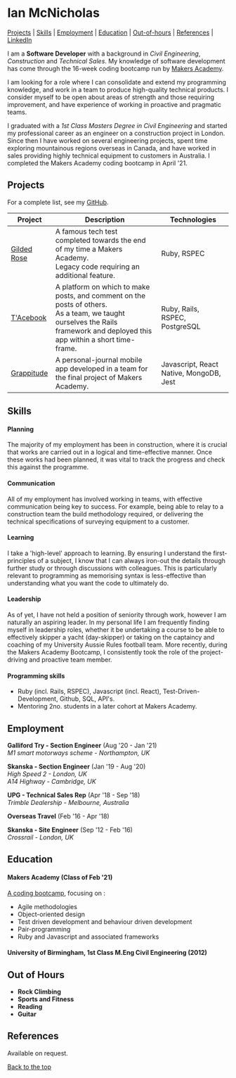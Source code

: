 # Ian McNicholas #

[Projects](#projects) | [Skills](#skills) | [Employment](#employment) | [Education](#education) | [Out-of-hours](#out-of-hours) | [References](#references) | [LinkedIn](https://www.linkedin.com/in/ian-mcnicholas-7a97a8175/)

I am a **Software Developer** with a background in *Civil Engineering*, *Construction* and *Technical Sales*.  My knowledge of software development has come through the 16-week coding bootcamp run by [Makers Academy](https://makers.tech/).  

I am looking for a role where I can consolidate and extend my programming knowledge, and work in a team to produce high-quality technical products.  I consider myself to be open about areas of strength and those requiring improvement, and have experience of working in proactive and pragmatic teams.

I graduated with a *1st Class Masters Degree in Civil Engineering* and started my professional career as an engineer on a construction project in London.  Since then I have worked on several engineering projects, spent time exploring mountainous regions overseas in Canada, and have worked in sales providing highly technical equipment to customers in Australia.  I  completed the Makers Academy coding bootcamp in April '21.

## Projects

For a complete list, see my [GitHub](https://github.com/ianmcnicholas?tab=repositories).

| Project   | Description | Technologies |
|---        |---         |---           |
| [Gilded Rose](https://github.com/ianmcnicholas/GildedRose-Ruby) | A famous tech test completed towards the end of my time a Makers Academy.  <br> Legacy code requiring an additional feature.  | Ruby, RSPEC |
|[T'Acebook](https://github.com/ianmcnicholas/acebook-team.1)| A platform on which to make posts, and comment on the posts of others.  <br> As a team, we taught ourselves the Rails framework and deployed this app within a short time-frame. | Ruby, Rails, RSPEC, PostgreSQL|
| [Grappitude](https://github.com/kasey-purvor/Grappitude) | A personal-journal mobile app developed in a team for the final project of Makers Academy. | Javascript, React Native, MongoDB, Jest |


## Skills

#### Planning

The majority of my employment has been in construction, where it is crucial that works are carried out in a logical and time-effective manner.  Once these works had been planned, it was vital to track the progress and check this against the programme.

#### Communication

All of my employment has involved working in teams, with effective communication being key to success.  For example, being able to relay to a construction team the build methodology required, or delivering the technical specifications of surveying equipment to a customer.

#### Learning

I take a 'high-level' approach to learning.  By ensuring I understand the first-principles of a subject, I know that I can always iron-out the details through further study or through discussions with colleagues.  This is particularly relevant to programming as memorising syntax is less-effective than understanding what you want the code to ultimately do.

#### Leadership

As of yet, I have not held a position of seniority through work, however I am naturally an aspiring leader.  In my personal life I am frequently finding myself in leadership roles, whether it be undertaking a course to be able to effectively skipper a yacht (day-skipper) or taking on the captaincy and coaching of my University Aussie Rules football team.  More recently, during the Makers Academy Bootcamp, I consistently took the role of the project-driving and proactive team member.

#### Programming skills

- Ruby (incl. Rails, RSPEC), Javascript (incl. React), Test-Driven-Development, Github, SQL, API's.
- Mentoring 2no. students in a later cohort at Makers Academy.


## Employment

**Galliford Try - Section Engineer** (Aug '20 - Jan '21)    
*M1 smart motorways scheme - Northampton, UK*  

**Skanska - Section Engineer** (Jan '19 - Aug '20)    
*High Speed 2 - London, UK* <br>
*A14 Highway - Cambridge, UK*

**UPG - Technical Sales Rep** (Apr '18 - Sep '18)   
*Trimble Dealership - Melbourne, Australia*

**Overseas Travel** (Feb '16 - Apr '18)

**Skanska - Site Engineer** (Sep '12 - Feb '16)    
*Crossrail - London, UK*


## Education

#### Makers Academy (Class of Feb '21)

[A coding bootcamp](https://makers.tech/), focusing on :

- Agile methodologies
- Object-oriented design
- Test driven development and behaviour driven development
- Pair-programming
- Ruby and Javascript and associated frameworks

#### University of Birmingham, 1st Class M.Eng Civil Engineering (2012)


## Out of Hours

* **Rock Climbing**
* **Sports and Fitness**
* **Reading**
* **Guitar**

## References
Available on request.

[Back to the top](#ian-mcnicholas)

